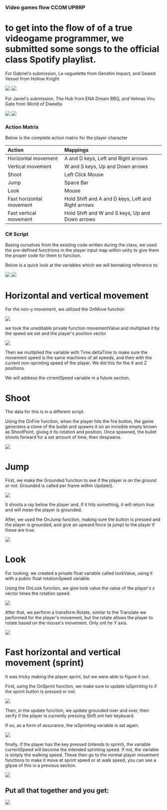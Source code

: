 
<h3>Video games flow CCOM UPRRP</h3>
<h1> to get into the flow of of a true videogame programmer, we submitted some songs to the official class Spotify playlist.</h1>

<p>For Gabriel's submission, La vaguelette from Genshin Impact, and Sealed Vessel from Hollow Knight</p>
<img src="LaVaguelette.png">
<img src="SealedVessel.png">

<p>For Janiel's submission, The Hub from ENA Dream BBQ, and Velmas Viru Gate from World of Dweebs</p>
<img src="TheHub.png">
<img src="LetsDanceBoys.png">

<h3>Action Matrix</h3>
<p>Below is the complete action matrix for the player character</p>

| Action                  | Mappings  |
| :-------                | :-------- |
| Horizontal movement     | A and D keys, Left and Right arrows |
| Vertical movement       | W and S keys, Up and Down arrows  |
| Shoot                   | Left Click Mouse  |
| Jump                    | Space Bar  |
| Look                    | Mouse  |
| Fast horizontal movement| Hold Shift and A and D keys, Left and Right arrows |
| Fast vertical movement  | Hold Shift and W and S keys, Up and Down arrows  |

<h3> C# Script </h3>
<p>Basing ourselves from the existing code written during the class, we used the pre-defined functrions in the player input map within unity to give them the proper code for them to function.</p>
<p>Below is a quick look at the variables which we will bemaking reference to:</p>
<img src="movementVariables.png">
<img src="shootingVariables.png">


<h1>Horizontal and vertical movement</h1>
<p>For the non-y movement, we utilized the OnMove function</p>
<img src="OnMove.png">
<p>we took the uneditable private function movementValue and multiplied it by the speed we set and the player's position vector</p>
<img src="transformTranslate.png">
<p>Then we multiplied the variable with Time.deltaTime to make sure the movement speed is the same machines of all speeds, and then with the current non-sprinting speed of the player. We did this for the X and Z positions.
<p>We will address the cirrentSpeed variable in a future section.</p>

<h1>Shoot</h1>
<p>The data for this is in a different script.</p>
<p>Using the OnFire function, when the player hits the fire button, the game generates a clone of the bullet and spawns it on an invisible empty known as ShootPoint, giving it its rotation and position. Once spawned, the bullet shoots forward for a set amount of time, then despawns.</p>
<img src="OnFire.png">

<h1>Jump</h1>
<p>First, we make the Grounded function to see if the player is on the ground or not. Grounded is called per frame within Update().</p>
<img src="Grounded.png">
<p>It shoots a ray below the player and, if it hits something, it will return true and will mean the player is grounded.</p>
<p>After, we used the OnJump function, making sure the button is pressed and the player is grounded, and give an upward force (a jump) to the player if these are true.</p>
<img src="OnJump.png">

<h1>Look</h1>
<p>For looking, we created a private float variable called lookValue, using it with a public float rotationSpeed variable.</p>
<p>Using the OnLook function, we give look value the value of the player's x vector times the rotation speed.</p>
<img src="OnLook.png">
<p>After that, we perform a transform.Rotate, similar to the Translate we performed for the player's movement, but the rotate allows the player to rotate based on the mouse's movement. Only ont he Y axis.</p>
<img src="transformRotate.png">


<h1>Fast horizontal and vertical movement (sprint)</h1>
<p>It was tricky making the player sprint, but we were able to figure it out.</p>
<p>First, using the OnSprint function, we make sure to update isSprinting to if the sprint button is pressed or not.</p>
<img src="OnSprint.png">
<p>Then, in the update function, we update grounded over and over, then verify if the player is currently pressing Shift ont heir keyboard.</p>
<p>If so, as a form of assurance, the isSprinting variable is set again.</p>
<img src="IsSprinting.png">
<p>finally, if the player has the key pressed (intends to sprint), the variable currentSpeed will become the intended sprinting speed. If not, the variable is simply the walking speed. These then go to the normal player movement functions to make it move at sprint speed or at walk speed, you can see a glipse of this in a previous section.</p>
<img src="transformTranslate.png">


<h2>Put all that together and you get:</h2>
<img src="JumpRunGameplay.gif">

